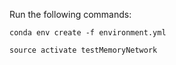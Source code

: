 Run the following commands:

```
conda env create -f environment.yml
```
```
source activate testMemoryNetwork
```